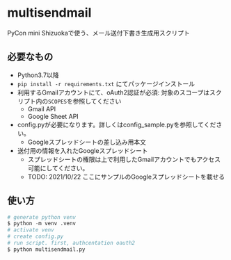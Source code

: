 # multisendmail

PyCon mini Shizuokaで使う、メール送付下書き生成用スクリプト

## 必要なもの

- Python3.7以降
- `pip install -r requirements.txt` にてパッケージインストール
- 利用するGmailアカウントにて、oAuth2認証が必須: 対象のスコープはスクリプト内の`SCOPES`を参照してください
  - Gmail API
  - Google Sheet API
- config.pyが必要になります。詳しくはconfig_sample.pyを参照してください。
  - Googleスプレッドシートの差し込み用本文
- 送付用の情報を入れたGoogleスプレッドシート
  - スプレッドシートの権限は上で利用したGmailアカウントでもアクセス可能にしてください。
  - TODO: 2021/10/22 ここにサンプルのGoogleスプレッドシートを載せる


## 使い方

```python
# generate python venv
$ python -m venv .venv
# activate venv
# create config.py
# run script. first, authcentation oauth2
$ python multisendmail.py
```
